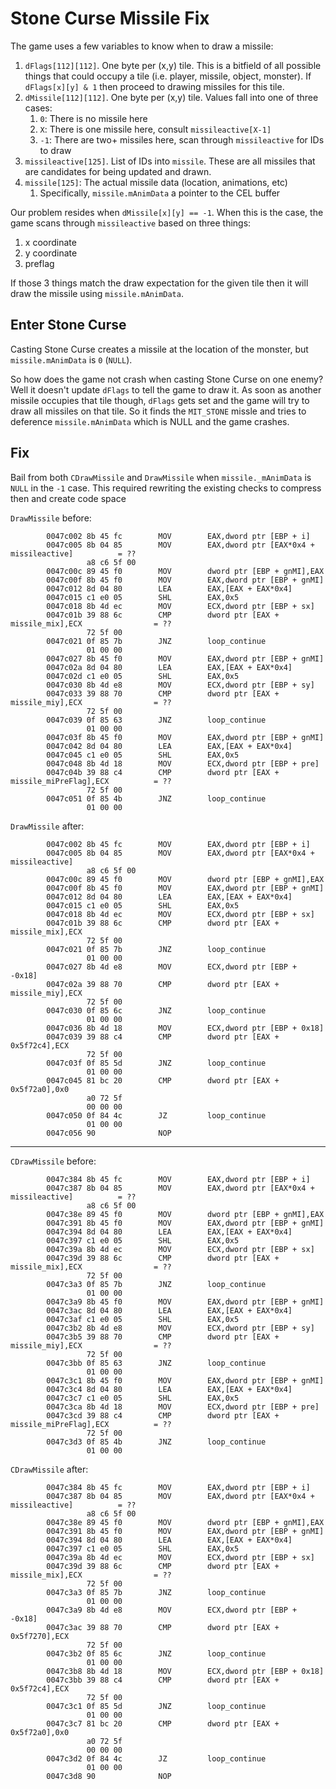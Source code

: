 # Stone Curse Missile Fix

The game uses a few variables to know when to draw a missile:

 1. `dFlags[112][112]`. One byte per (x,y) tile. This is a bitfield of all possible things that could occupy a tile (i.e. player, missile, object, monster). If `dFlags[x][y] & 1` then proceed to drawing missiles for this tile.
 2. `dMissile[112][112]`. One byte per (x,y) tile. Values fall into one of three cases:
    1. `0`: There is no missile here
    2. `X`: There is one missile here, consult `missileactive[X-1]`
    3. `-1`: There are two+ missiles here, scan through `missileactive` for IDs to draw
 3. `missileactive[125]`. List of IDs into `missile`. These are all missiles that are candidates for being updated and drawn.
 4. `missile[125]`: The actual missile data (location, animations, etc)
    1. Specifically, `missile.mAnimData` a pointer to the CEL buffer

Our problem resides when `dMissile[x][y] == -1`. When this is the case, the game scans through `missileactive` based on three things:

 1. x coordinate
 2. y coordinate
 3. preflag

If those 3 things match the draw expectation for the given tile then it will draw the missile using `missile.mAnimData`.

## Enter Stone Curse

Casting Stone Curse creates a missile at the location of the monster, but `missile.mAnimData` is `0` (`NULL`).

So how does the game not crash when casting Stone Curse on one enemy? Well it doesn't update `dFlags` to tell the game to draw it. As soon as another missile occupies that tile though, `dFlags` gets set and the game will try to draw all missiles on that tile. So it finds the `MIT_STONE` missle and tries to deference `missile.mAnimData` which is NULL and the game crashes.

## Fix

Bail from both `CDrawMissile` and `DrawMissile` when `missile._mAnimData` is `NULL` in the `-1` case. This required rewriting the existing checks to compress then and create code space

`DrawMissile` before:

```
        0047c002 8b 45 fc        MOV        EAX,dword ptr [EBP + i]
        0047c005 8b 04 85        MOV        EAX,dword ptr [EAX*0x4 + missileactive]          = ??
                 a8 c6 5f 00
        0047c00c 89 45 f0        MOV        dword ptr [EBP + gnMI],EAX
        0047c00f 8b 45 f0        MOV        EAX,dword ptr [EBP + gnMI]
        0047c012 8d 04 80        LEA        EAX,[EAX + EAX*0x4]
        0047c015 c1 e0 05        SHL        EAX,0x5
        0047c018 8b 4d ec        MOV        ECX,dword ptr [EBP + sx]
        0047c01b 39 88 6c        CMP        dword ptr [EAX + missile_mix],ECX                = ??
                 72 5f 00
        0047c021 0f 85 7b        JNZ        loop_continue
                 01 00 00
        0047c027 8b 45 f0        MOV        EAX,dword ptr [EBP + gnMI]
        0047c02a 8d 04 80        LEA        EAX,[EAX + EAX*0x4]
        0047c02d c1 e0 05        SHL        EAX,0x5
        0047c030 8b 4d e8        MOV        ECX,dword ptr [EBP + sy]
        0047c033 39 88 70        CMP        dword ptr [EAX + missile_miy],ECX                = ??
                 72 5f 00
        0047c039 0f 85 63        JNZ        loop_continue
                 01 00 00
        0047c03f 8b 45 f0        MOV        EAX,dword ptr [EBP + gnMI]
        0047c042 8d 04 80        LEA        EAX,[EAX + EAX*0x4]
        0047c045 c1 e0 05        SHL        EAX,0x5
        0047c048 8b 4d 18        MOV        ECX,dword ptr [EBP + pre]
        0047c04b 39 88 c4        CMP        dword ptr [EAX + missile_miPreFlag],ECX          = ??
                 72 5f 00
        0047c051 0f 85 4b        JNZ        loop_continue
                 01 00 00
```

`DrawMissile` after:

```
        0047c002 8b 45 fc        MOV        EAX,dword ptr [EBP + i]
        0047c005 8b 04 85        MOV        EAX,dword ptr [EAX*0x4 + missileactive]
                 a8 c6 5f 00
        0047c00c 89 45 f0        MOV        dword ptr [EBP + gnMI],EAX
        0047c00f 8b 45 f0        MOV        EAX,dword ptr [EBP + gnMI]
        0047c012 8d 04 80        LEA        EAX,[EAX + EAX*0x4]
        0047c015 c1 e0 05        SHL        EAX,0x5
        0047c018 8b 4d ec        MOV        ECX,dword ptr [EBP + sx]
        0047c01b 39 88 6c        CMP        dword ptr [EAX + missile_mix],ECX
                 72 5f 00
        0047c021 0f 85 7b        JNZ        loop_continue
                 01 00 00
        0047c027 8b 4d e8        MOV        ECX,dword ptr [EBP + -0x18]
        0047c02a 39 88 70        CMP        dword ptr [EAX + missile_miy],ECX
                 72 5f 00
        0047c030 0f 85 6c        JNZ        loop_continue
                 01 00 00
        0047c036 8b 4d 18        MOV        ECX,dword ptr [EBP + 0x18]
        0047c039 39 88 c4        CMP        dword ptr [EAX + 0x5f72c4],ECX
                 72 5f 00
        0047c03f 0f 85 5d        JNZ        loop_continue
                 01 00 00
        0047c045 81 bc 20        CMP        dword ptr [EAX + 0x5f72a0],0x0
                 a0 72 5f 
                 00 00 00 
        0047c050 0f 84 4c        JZ         loop_continue
                 01 00 00
        0047c056 90              NOP
```

---

`CDrawMissile` before:

```
        0047c384 8b 45 fc        MOV        EAX,dword ptr [EBP + i]
        0047c387 8b 04 85        MOV        EAX,dword ptr [EAX*0x4 + missileactive]          = ??
                 a8 c6 5f 00
        0047c38e 89 45 f0        MOV        dword ptr [EBP + gnMI],EAX
        0047c391 8b 45 f0        MOV        EAX,dword ptr [EBP + gnMI]
        0047c394 8d 04 80        LEA        EAX,[EAX + EAX*0x4]
        0047c397 c1 e0 05        SHL        EAX,0x5
        0047c39a 8b 4d ec        MOV        ECX,dword ptr [EBP + sx]
        0047c39d 39 88 6c        CMP        dword ptr [EAX + missile_mix],ECX                = ??
                 72 5f 00
        0047c3a3 0f 85 7b        JNZ        loop_continue
                 01 00 00
        0047c3a9 8b 45 f0        MOV        EAX,dword ptr [EBP + gnMI]
        0047c3ac 8d 04 80        LEA        EAX,[EAX + EAX*0x4]
        0047c3af c1 e0 05        SHL        EAX,0x5
        0047c3b2 8b 4d e8        MOV        ECX,dword ptr [EBP + sy]
        0047c3b5 39 88 70        CMP        dword ptr [EAX + missile_miy],ECX                = ??
                 72 5f 00
        0047c3bb 0f 85 63        JNZ        loop_continue
                 01 00 00
        0047c3c1 8b 45 f0        MOV        EAX,dword ptr [EBP + gnMI]
        0047c3c4 8d 04 80        LEA        EAX,[EAX + EAX*0x4]
        0047c3c7 c1 e0 05        SHL        EAX,0x5
        0047c3ca 8b 4d 18        MOV        ECX,dword ptr [EBP + pre]
        0047c3cd 39 88 c4        CMP        dword ptr [EAX + missile_miPreFlag],ECX          = ??
                 72 5f 00
        0047c3d3 0f 85 4b        JNZ        loop_continue
                 01 00 00
```

`CDrawMissile` after:

```
        0047c384 8b 45 fc        MOV        EAX,dword ptr [EBP + i]
        0047c387 8b 04 85        MOV        EAX,dword ptr [EAX*0x4 + missileactive]          = ??
                 a8 c6 5f 00
        0047c38e 89 45 f0        MOV        dword ptr [EBP + gnMI],EAX
        0047c391 8b 45 f0        MOV        EAX,dword ptr [EBP + gnMI]
        0047c394 8d 04 80        LEA        EAX,[EAX + EAX*0x4]
        0047c397 c1 e0 05        SHL        EAX,0x5
        0047c39a 8b 4d ec        MOV        ECX,dword ptr [EBP + sx]
        0047c39d 39 88 6c        CMP        dword ptr [EAX + missile_mix],ECX                = ??
                 72 5f 00
        0047c3a3 0f 85 7b        JNZ        loop_continue
                 01 00 00
        0047c3a9 8b 4d e8        MOV        ECX,dword ptr [EBP + -0x18]
        0047c3ac 39 88 70        CMP        dword ptr [EAX + 0x5f7270],ECX
                 72 5f 00
        0047c3b2 0f 85 6c        JNZ        loop_continue
                 01 00 00
        0047c3b8 8b 4d 18        MOV        ECX,dword ptr [EBP + 0x18]
        0047c3bb 39 88 c4        CMP        dword ptr [EAX + 0x5f72c4],ECX
                 72 5f 00
        0047c3c1 0f 85 5d        JNZ        loop_continue
                 01 00 00
        0047c3c7 81 bc 20        CMP        dword ptr [EAX + 0x5f72a0],0x0
                 a0 72 5f 
                 00 00 00 
        0047c3d2 0f 84 4c        JZ         loop_continue
                 01 00 00
        0047c3d8 90              NOP

```